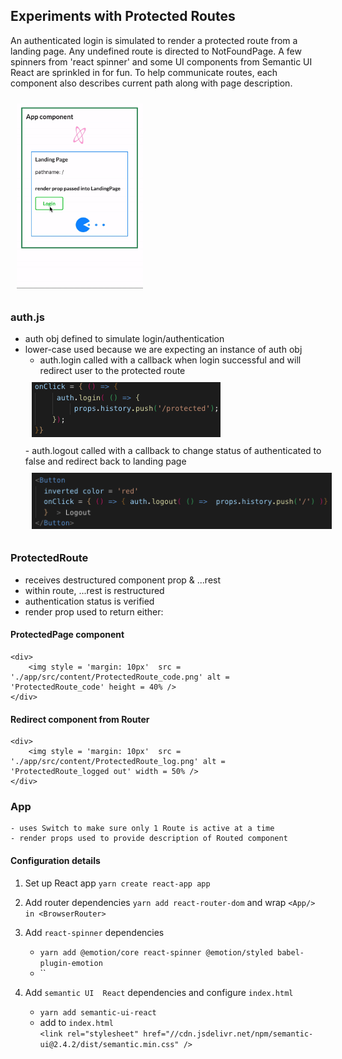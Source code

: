 ## Experiments with Protected Routes
An authenticated login is simulated to render a protected route from a landing page. Any undefined route is directed to NotFoundPage. A few spinners from 'react spinner' and some UI components from Semantic UI React are sprinkled in for fun. To help communicate routes, each component also describes current path along with page description.
    <div> 
        <img style = 'margin: 10px'  src = './app/src/content/ProtectedRoutes3.gif' alt = 'logout callback' width = 40% />
    </div>
### auth.js
 - auth obj defined to simulate login/authentication
 - lower-case used because we are expecting an instance of auth obj
    - auth.login called with a callback when login successful and will redirect user to the protected route  
    <div>
        <img style = 'margin: 10px'  src = './app/src/content/login_callback.png' alt = 'login callback' height= 60% />
    </div>
    - auth.logout called with a callback to change status of authenticated to false and redirect back to landing page
    <div>
        <img style = 'margin: 10px'  src = './app/src/content/logout_callback.png' alt = 'logout callback' height = 60% />
    </div>    

### ProtectedRoute
 -  receives destructured component prop & ...rest
 -  within route, ...rest is restructured
 -  authentication status is verified
 -  render prop used to return either:
#### ProtectedPage component
    <div>
        <img style = 'margin: 10px'  src = './app/src/content/ProtectedRoute_code.png' alt = 'ProtectedRoute_code' height = 40% />
    </div>
#### Redirect component from Router
    <div>
        <img style = 'margin: 10px'  src = './app/src/content/ProtectedRoute_log.png' alt = 'ProtectedRoute_logged out' width = 50% />
    </div>


### App
    - uses Switch to make sure only 1 Route is active at a time
    - render props used to provide description of Routed component

#### Configuration details
1) Set up React app `yarn create react-app app`

2) Add router dependencies  `yarn add react-router-dom` and wrap `<App/> in <BrowserRouter>`

3) Add `react-spinner` dependencies
    - `yarn add @emotion/core react-spinner @emotion/styled babel-plugin-emotion`
    - ``
4) Add `semantic UI  React` dependencies and configure `index.html`
    - `yarn add semantic-ui-react`
    - add to `index.html`  
        `<link rel="stylesheet" href="//cdn.jsdelivr.net/npm/semantic-ui@2.4.2/dist/semantic.min.css" />`

